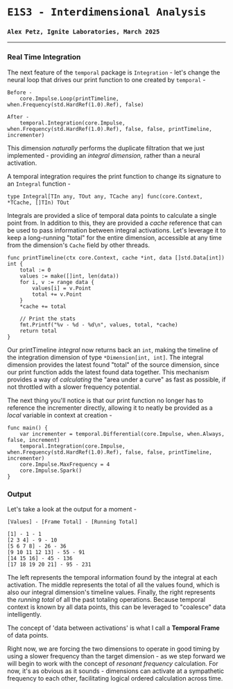 # `E1S3 - Interdimensional Analysis`
### `Alex Petz, Ignite Laboratories, March 2025`

---

### Real Time Integration
The next feature of the `temporal` package is `Integration` - let's change the neural loop that drives our
print function to one created by `temporal` -

    Before -
	    core.Impulse.Loop(printTimeline, when.Frequency(std.HardRef(1.0).Ref), false)

    After -
	    temporal.Integration(core.Impulse, when.Frequency(std.HardRef(1.0).Ref), false, false, printTimeline, incrementer)

This dimension _naturally_ performs the duplicate filtration that we just implemented - providing an _integral
dimension,_ rather than a neural activation.

A temporal integration requires the print function to change its signature to an `Integral` function -

    type Integral[TIn any, TOut any, TCache any] func(core.Context, *TCache, []TIn) TOut

Integrals are provided a slice of temporal data points to calculate a single point from.  In addition to this,
they are provided a _cache_ reference that can be used to pass information between integral activations.  Let's
leverage it to keep a long-running "total" for the entire dimension, accessible at any time from the dimension's
`Cache` field by other threads.

    func printTimeline(ctx core.Context, cache *int, data []std.Data[int]) int {
        total := 0
        values := make([]int, len(data))
        for i, v := range data {
            values[i] = v.Point
            total += v.Point
        }
        *cache += total
    
        // Print the stats
        fmt.Printf("%v - %d - %d\n", values, total, *cache)
        return total
    }

Our printTimeline _integral_ now returns back an `int`, making the timeline of the integration dimension of type
`*Dimension[int, int]`.  The integral dimension provides the latest found "total" of the source dimension,
since our print function adds the latest found data together.  This mechanism provides a way of _calculating_
the "area under a curve" as fast as possible, if not throttled with a slower frequency potential.

The next thing you'll notice is that our print function no longer has to reference the incrementer directly,
allowing it to neatly be provided as a _local_ variable in context at creation -

    func main() {
        var incrementer = temporal.Differential(core.Impulse, when.Always, false, increment)
        temporal.Integration(core.Impulse, when.Frequency(std.HardRef(1.0).Ref), false, false, printTimeline, incrementer)
        core.Impulse.MaxFrequency = 4
        core.Impulse.Spark()
    }

### Output
Let's take a look at the output for a moment -

    [Values] - [Frame Total] - [Running Total]

    [1] - 1 - 1
    [2 3 4] - 9 - 10
    [5 6 7 8] - 26 - 36
    [9 10 11 12 13] - 55 - 91
    [14 15 16] - 45 - 136
    [17 18 19 20 21] - 95 - 231

The left represents the temporal information found by the integral at each activation.  The middle represents the
total of all the values found, which is also our integral dimension's timeline values.  Finally, the right
represents the _running total_ of all the past totaling operations.  Because temporal context is known by all
data points, this can be leveraged to "coalesce" data intelligently.

The concept of 'data between activations' is what I call a **Temporal Frame** of data points.

Right now, we are forcing the two dimensions to operate in good timing by using a slower frequency than the target 
dimension - as we step forward we will begin to work with the concept of _resonant frequency_ calculation.  For now, 
it's as obvious as it sounds - dimensions can activate at a sympathetic frequency to each other, facilitating logical
ordered calculation across time.